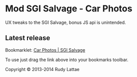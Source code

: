 # Mod SGI Salvage - Car Photos

UX tweaks to the SGI Salvage, bonus JS api is unintended.

## Latest release

Bookmarklet: <a href="javascript:var%20carPhotos%3Dfunction()%7B%22use%20strict%22%3Bfunction%20t(t)%7Bvar%20n%3Dthis%2Ci%3De(document)%2Cr%3D%22%3Cstyle%3E%20%20%20%20%20%20%20%20%20%20%20%20%20%20%20%20%20%20%20%20%20.star%20%7B%20color%3A%20%23ff9%3B%20font-size%3A%202.2em%3B%20float%3A%20right%3B%20position%3A%20relative%3B%20top%3A%20-180px%3B%20margin-right%3A%200.5em%3B%20cursor%3A%20pointer%3B%7D%20%20%20%20%20%20%20%20%20%20%20%20%20%20%20%20%20%20%20%20%20%20%20%20%20.star%3Ahover%20%7B%20color%3A%20%23ff0%3B%20%7D%20%20%20%20%20%20%20%20%20%20%20%20%20%20%20%20%20%20%20%20%20.starred-items%20%7B%20margin-bottom%3A%201em%3B%20%7D%20%20%20%20%20%20%20%20%20%20%20%20%20%20%20%20%20%20%20%20%20.starred-item%20%7B%20display%3A%20inline-block%3B%20margin-right%3A%200.5em%3B%20width%3A%20245px%3B%20border%3A%201px%20solid%20%23ccc%3B%20%7D%20%20%20%20%20%20%20%20%20%20%20%20%20%20%20%20%20%3C%2Fstyle%3E%22%2Ca%3D'%3Cdiv%20class%3D%22starred-item%22%3E%20%20%20%20%20%20%20%20%20%20%20%20%20%20%20%20%20%20%20%20%20%3Cimg%20alt%3D%22loading...%22%20src%3D%22%7BthumbnailUrl%7D%22%20width%3D%22100%25%22%2F%3E%20%20%20%20%20%20%20%20%20%20%20%20%20%20%20%20%20%20%20%20%20%3Cspan%20class%3D%22stock-number%22%3E%7BstockNumber%7D%3C%2Fspan%3E%20%20%20%20%20%20%20%20%20%20%20%20%20%20%20%20%20%3C%2Fdiv%3E'%3Bn.init%3Dfunction()%7Bi.attr(%22data-mod-ready%22)%7C%7C(i.find(%22head%22).append(r)%2Ci.find(%22.main_container%22).prepend('%3Cdiv%20class%3D%22js-starred-items%20starred-items%22%3E%3Ch2%3EStarred%20Items%3C%2Fh2%3E%3C%2Fdiv%3E')%2Ci.attr(%22data-mod-ready%22%2C!0))%7D%2Cn.install%3Dfunction()%7Bn.showStarredItem(o.get(%22star%22))%2Ct.on(%22click%22%2C%22.js-star-item%22%2Cfunction()%7Bvar%20t%3D%7BstockNumber%3Ae(this).attr(%22data-stock-number%22)%2CthumbnailUrl%3Ae(this).attr(%22data-thumbnail-url%22)%7D%3Bo.set(%22star%22%2Ct)%2Cn.showStarredItem(t)%7D)%7D%2Cn.showStarredItem%3Dfunction(t)%7Bif(%22undefined%22!%3Dtypeof%20t)%7Bvar%20n%3Ds(a%2Ct)%3Bi.find(%22.js-starred-items%22).append(n)%7D%7D%2Cn.uninstall%3Dfunction()%7Bthrow%20new%20Error(%22Not%20implemented%22)%7D%7Dfunction%20n(t)%7Bvar%20n%3Dthis%3Bn.init%3Dfunction()%7Bt.attr(%22data-mod-ready%22)%7C%7C(t.find(%22thead%20tr%22).prepend('%3Cth%20class%3D%22header%22%3E%26nbsp%3B%3C%2Fth%3E')%2Ct.find(%22tbody%20tr%22).each(function(t%2Cn)%7Be(n).prepend('%3Ctd%20class%3D%22js-mods%22%3E%3C%2Ftd%3E')%7D)%2Ct.attr(%22data-mod-ready%22%2C!0))%7D%2Cn.install%3Dfunction(i)%7Bt.find(%22tbody%20tr%22).each(function(t%2Cr)%7Bi.install(r%2Cn)%7D)%7D%2Cn.findStockNumberColumn%3Dfunction()%7Bvar%20n%3D0%3Breturn%20t.find(%22thead%20tr%20th%22).each(function(t%2Ci)%7Breturn%22Stock%20Number%22%3D%3Di.textContent%3F(n%3Dt%2C!1)%3Avoid%200%7D)%2Cn%7D%7Dfunction%20i()%7Bvar%20t%2Cn%3Dthis%2Ci%3D%22%2Fimages%2Fsalvage_images%2F%7BstockNumber%7D%2Fmain%2F1.jpg%22%2Cr%3D'%3Cdiv%20class%3D%22mod--thumbnail%22%20target%3D%22_blank%22%3E%20%20%20%20%20%20%20%20%20%20%20%20%20%20%20%20%20%20%20%20%20%3Cimg%20alt%3D%22loading...%22%20src%3D%22%7BthumbnailUrl%7D%22%20width%3D%22245%22%2F%3E%20%20%20%20%20%20%20%20%20%20%20%20%20%20%20%20%20%20%20%20%20%3Cspan%20class%3D%22js-star-item%20star%22%20data-stock-number%3D%22%7BstockNumber%7D%22%20%20%20%20%20%20%20%20%20%20%20%20%20%20%20%20%20%20%20%20%20%20%20%20%20data-thumbnail-url%3D%22%7BthumbnailUrl%7D%22%20title%3D%22Star%20item%20%23%7BstockNumber%7D%22%3E%26%23x02605%3B%3C%2Fspan%3E%20%20%20%20%20%20%20%20%20%20%20%20%20%20%20%20%20%3C%2Fdiv%3E'%3Bn.install%3Dfunction(n%2Ca)%7Bif(!(e(%22.js-mods%20.mod--thumbnail%22%2Cn).length%3E0))%7B%22undefined%22%3D%3Dtypeof%20t%26%26(t%3Da.findStockNumberColumn())%3Bvar%20o%3De(%22td%3Aeq(%22%2Bt%2B%22)%22%2Cn).text()%2Cd%3Ds(i%2C%7BstockNumber%3Ao%7D)%2Cl%3Ds(r%2C%7BthumbnailUrl%3Ad%2CstockNumber%3Ao%7D)%3Be(%22.js-mods%22%2Cn).append(l)%7D%7D%2Cn.uninstall%3Dfunction()%7Bthrow%20new%20Error(%22Not%20implemented%22)%7D%7Dfunction%20r()%7Bif(!a)%7Bvar%20r%3De(%22%23bid_items%22).length%3E0%3Fe(%22%23bid_items%22)%3Ae(%22%23bid_results%22)%2Cs%3Dnew%20n(r)%2Co%3Dnew%20i%2Cd%3Dnew%20t(r)%3Bs.init()%2Cs.install(o)%2Cd.init()%2Cd.install()%2Ca%3D!0%7D%7Dvar%20e%3DjQuery%2Ca%3D!1%2Cs%3Dfunction(t%2Cn)%7Breturn%20t.replace(%2F%7B%20*(%5B%5E%7D%20%5D%2B)%20*%7D%2Fg%2Cfunction(t%2Ci)%7Breturn%20t%3Dn%2Ci.replace(%2F%5B%5E.%5D%2B%2Fg%2Cfunction(n)%7Bt%3Dt%5Bn%5D%7D)%2Ct%7D)%7D%2Co%3Dfunction(t%2Cn)%7Breturn%20n%3F%7Bget%3Afunction(i)%7Breturn%20t%5Bi%5D%26%26n.parse(t%5Bi%5D)%7D%2Cset%3Afunction(i%2Cr)%7Bt%5Bi%5D%3Dn.stringify(r)%7D%7D%3A%7B%7D%7D(window.localStorage%7C%7C%7B%7D%2CJSON)%3Breturn%20r()%2C%7BItemsTableModManager%3An%2CItemThumbnailMod%3Ai%2Cinit%3Ar%7D%7D()%3B">Car Photos | SGI Salvage</a>

To use just drag the link above into your bookmarks toolbar.

Copyright &copy; 2013-2014 Rudy Lattae

